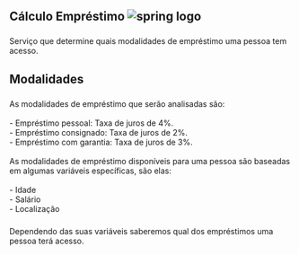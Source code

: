 <h2 align="left">Cálculo Empréstimo <img src="https://skillicons.dev/icons?i=spring" height="" alt="spring logo"  /></h2>

###

<p align="left">Serviço que determine quais modalidades de empréstimo uma pessoa tem acesso.</p>

###

<h2 align="left">Modalidades</h2>

###

<p align="left">As modalidades de empréstimo que serão analisadas são:<br><br>- Empréstimo pessoal: Taxa de juros de 4%.<br>- Empréstimo consignado: Taxa de juros de 2%.<br>- Empréstimo com garantia: Taxa de juros de 3%.<br><br>As modalidades de empréstimo disponíveis para uma pessoa são baseadas em algumas variáveis específicas, são elas:<br><br>- Idade<br>- Salário<br>- Localização</p>

###

<p align="left">Dependendo das suas variáveis saberemos qual dos empréstimos uma pessoa terá acesso.</p>

###
